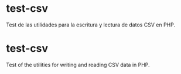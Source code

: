 # test-csv
Test de las utilidades para la escritura y lectura de datos CSV en PHP.

# test-csv
Test of the utilities for writing and reading CSV data in PHP.
